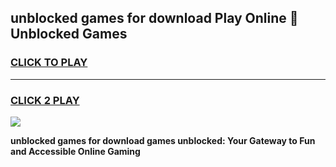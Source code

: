 
## unblocked games for download Play Online 👋 Unblocked Games
<h3>
<a href="https://premium.freeplayer.one?title=unblocked_games_for_download&ref=19F">CLICK TO PLAY</a></h3>
<hr>

<h3>
<a href="https://premium.freeplayer.one?title=unblocked_games_for_download&ref=19F">CLICK 2 PLAY</a>
  
</h3>

<a href="https://premium.freeplayer.one?title=unblocked_games_for_download&ref=19F"><img src="https://clearcache.store/games.png"></a>


**unblocked games for download games unblocked: Your Gateway to Fun and Accessible Online Gaming**
